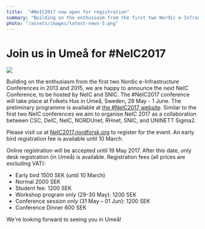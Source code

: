 ```yaml
---
title:  "#NeIC2017 now open for registration"
summary: "Building on the enthusiasm from the first two Nordic e-Infrastructure Conferences in 2013 and 2015, we are happy to announce the next NeIC Conference, to be hosted by NeIC and SNIC at the Umeå Folkets Hus."
photo: "/assets/images/latest-news-5.png"
---
```


Join us in Umeå for #NeIC2017
==============================

<a href="{% include baseurl %}/assets/images/news/NeIC2017.jpg"><img class="smallpic" src="{% include baseurl %}/assets/images/news/NeIC2017.jpg"></a>

Building on the enthusiasm from the first two Nordic e-Infrastructure Conferences in 2013 and 2015, we are happy to announce the next NeIC Conference, to be hosted by NeIC and SNIC. The \#NeIC2017 conference will take place at Folkets Hus in Umeå, Sweden, 29 May - 1 June. The preliminary programme is available at [the \#NeIC2017 website](http://neic2017.nordforsk.org/schedule). Similar to the first two NeIC conferences we aim to organise NeIC 2017 as a collaboration between CSC, DeIC, NeIC, NORDUnet, RHnet, SNIC, and UNINETT Sigma2.

Please visit us at [NeIC2017.nordforsk.org](http://neic2017.nordforsk.org) to register for the event. An early bird registration fee is available until 10 March.

Online registration will be accepted until 19 May 2017. After this date, only desk registration (in Umeå) is available. Registration fees (all prices are excluding VAT):

-   Early bird 1500 SEK (until 10 March)
-   Normal 2000 SEK
-   Student fee: 1200 SEK
-   Workshop program only (29-30 May): 1200 SEK
-   Conference session only (31 May – 01 Jun): 1200 SEK
-   Conference Dinner 600 SEK

We're looking forward to seeing you in Umeå!
